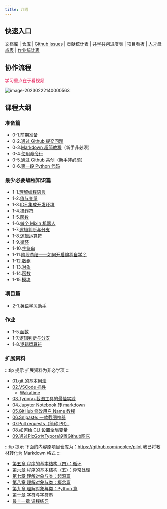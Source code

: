 ```yaml
---
title: 介绍
---
```


## 快速入口

[文档库](https://coding-newbies-group.github.io/programming-co_creation-docs/docs/intro/) | [仓库](https://github.com/coding-newbies-group/programming-co_creation-docs) | [Github Issues](https://github.com/coding-newbies-group/programming-co_creation-docs/issues) | [贡献统计表](https://docs.qq.com/sheet/DYmdOeXZCUUlIaWhS?tab=BB08J2) | [共学共创进度表](https://docs.qq.com/sheet/DYkdIT0hKbW1tWmhE?tab=BB08J2) | [项目看板](https://github.com/orgs/coding-newbies-group/projects/1) | [人才盘点表](https://docs.qq.com/sheet/DYlhBdkJwQ3lWY1hv?tab=BB08J2) | [作业统计表](https://docs.qq.com/sheet/DYm9pRkhPa0NTRVpk?tab=BB08J2)

## 协作流程

<font color="E71853">学习重点在于看视频</font>

![image-20230222140000563](intro.assets/image-20230222140000563.png)

## 课程大纲

### 准备篇

- 0-1.[前期准备](./p0/p0-1-prep.md)
- 0-2.[通过 Github 提交问题](./p0/p0-2-issues.md)
- 0-3.[Markdown 超简教程](./p0/p0-3-markdown.md)（新手非必须）
- 0-4.[使用命令行](./p0/p0-4-cli.md)
- 0-5.[通过 Github 共创](./p0/p0-5-collaborate.md)（新手非必须）
- 0-6.[第一段 Python 代码](./p0/p0-6-python.md)

### 最少必要编程知识篇

- 1-1.[理解编程语言](./p1/p1-1-repl.md)
- 1-2.[值与变量](./p1/p1-2-values-variables.md)
- 1-3.[IDE 集成开发环境](./p1/p1-3-ide.md)
- 1-4.[操作符](./p1/p1-4-operators.md)
- 1-5.[函数](./p1/p1-5-functions.md)
- 1-6.[做个 Mixin 机器人](./p1/p1-6-mixin-bot.md)
- 1-7.[逻辑判断与分支](./p1/p1-7-if.md)
- 1-8.[逻辑运算符](./p1/p1-8-logical.md)
- 1-9.[循环](./p1/p1-9-loop.md)
- 1-10.[字符串](./p1/p1-10-string.md)
- 1-11.[阶段总结——如何开启编程自学？](./p1/p1-11-how-to-start-programming-self-study.md)
- 1-12.[数组](./p1/p1-12-array.md)
- 1-13.[对象](./p1/p1-13-object.md)
- 1-14.[函数](./p1/p1-14-function.md)
- 1-15.[模块](./p1/p1-15-module.md)

### 项目篇

- 2-1.[英语学习助手](./p2/engassociate.md)

### 作业

- 1-5.[函数](./homework/1-5.md)
- 1-7.[逻辑判断与分支](./homework/1-7.md)
- 1-8.[逻辑运算符](./homework/1-8.md)

### 扩展资料

:::tip 提示
扩展资料为非必学项
:::

- [01.git 的基本用法](./extend/01.git-basic.md)
- [02.VSCode 插件](./extend/02.vscode-extentions.md)
  - [Wakatime](./extend/02.vscode-extentions.md#wakatime)
- [03.Typora+截图工具的最佳实践](./extend/03.typora-screenshot.md)
- [04.Jupyter Notebook 转 markdown](./extend/04.ipynb-to-md.md)
- [05.GitHub 修改用户 Name 教程](./extend/05.github-edit-name.md)
- [06.Snipaste: 一款截图神器](./extend/06.snipaste.md)
- [07.Pull requests（简称 PR）](./extend/07.pull-request.md)
- [08.如何给 CLI 设置全局变量](./extend/08.set-environment-variable-in-CLI.md)
- [09.通过PicGo为Typora设置Github图床](./extend/09.assignment-submit-guide.md)

:::tip 提示
下面的内容原项目仓库为：https://github.com/neolee/pilot
我已将教材转化为 Markdown 格式
:::

- [第五章 程序的基本结构（四）：循环](./pilot/p1-5-structure-4.md)
- [第六章 程序的基本结构（五）：异常处理](./pilot/p1-6-structure-5.md)
- [第七章 理解对象与类：起源篇](./pilot/p1-7-oo-1.md)
- [第八章 理解对象与类：概念篇](./pilot/p1-8-oo-2.md)
- [第九章 理解对象与类：Python 篇](./pilot/p1-9-oo-3.md)
- [第十章 字符与字符串](./pilot/p1-a-string.md)
- [最十一章 课程练习](./pilot/p1-b-final.md)
